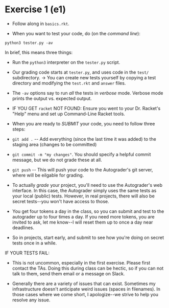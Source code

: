 # Exercise 1 (e1)

- Follow along in `basics.rkt`.

- When you want to test your code, do (on the *command line*):

```
python3 tester.py -av
```

In brief, this means three things:

- Run the `python3` interpreter on the `tester.py` script. 
- Our grading code starts at `tester.py`, and uses code in 
  the `test/` subdirectory.
  -> You can create new tests yourself by copying a test 
  directory and modifying the `test.rkt` and `answer` files.
- The `-av` options say to run *all* the tests in *verbose*
  mode. Verbose mode prints the output vs. expected output.

- IF YOU GET `racket` NOT FOUND: Ensure you went to your Dr. Racket's
  "Help" menu and set up Command-Line Racket tools.

- When you are ready to *SUBMIT* your code, you need to follow three
  steps:

- `git add .` -- Add everything (since the last time it was added) to
  the staging area (changes to be committed)

- `git commit -m "my changes"`. You should specify a helpful commit
  message, but we do not grade these at all.

- `git push` -- This will push your code to the Autograder's git
  server, where will be eilgable for grading.

- To actually *grade* your project, you'll need to use the
  Autograder's web interface. In this case, the Autograder simply uses
  the same tests as your local (public) tests. However, in real
  projects, there will also be secret tests--you won't have access to
  those.

- You get four tokens a day in the class, so you can submit and test
  to the autograder up to four times a day. If you need more tokens,
  you are invited to ask, let me know--I will reset them up to once a
  day near deadlines.

- So in projects, start early, and submit to see how you're doing on
  secret tests once in a while.

IF YOUR TESTS FAIL:

- This is not uncommon, especially in the first exercise. Please first
  contact the TAs. Doing this during class can be hectic, so if you
  can not talk to them, send them email or a message on Slack.

- Generally there are a variety of issues that can exist. Sometimes my
  infrastructure doesn't anticipate weird issues (spaces in
  filenames). In those cases where we come short, I apologize--we
  strive to help you resolve any issue.
